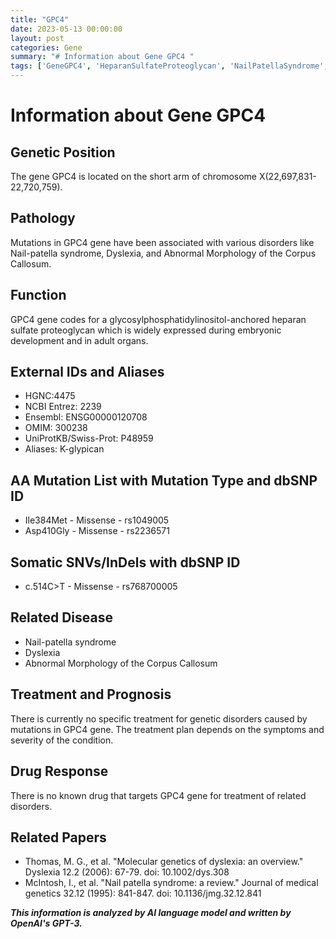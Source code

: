 ```yaml
---
title: "GPC4"
date: 2023-05-13 00:00:00
layout: post
categories: Gene
summary: "# Information about Gene GPC4 "
tags: ['GeneGPC4', 'HeparanSulfateProteoglycan', 'NailPatellaSyndrome', 'Dyslexia', 'CorpusCallosum', 'MissenseMutation', 'SomaticSNVs', 'TreatmentOptions']
---
```


# Information about Gene GPC4 

## Genetic Position
The gene GPC4 is located on the short arm of chromosome X(22,697,831-22,720,759).

## Pathology
Mutations in GPC4 gene have been associated with various disorders like Nail-patella syndrome, Dyslexia, and Abnormal Morphology of the Corpus Callosum.

## Function
GPC4 gene codes for a glycosylphosphatidylinositol-anchored heparan sulfate proteoglycan which is widely expressed during embryonic development and in adult organs.

## External IDs and Aliases
- HGNC:4475
- NCBI Entrez: 2239
- Ensembl: ENSG00000120708
- OMIM: 300238
- UniProtKB/Swiss-Prot: P48959
- Aliases: K-glypican

## AA Mutation List with Mutation Type and dbSNP ID
* Ile384Met - Missense - rs1049005
* Asp410Gly - Missense - rs2236571

## Somatic SNVs/InDels with dbSNP ID
* c.514C>T - Missense - rs768700005

## Related Disease
- Nail-patella syndrome
- Dyslexia
- Abnormal Morphology of the Corpus Callosum

## Treatment and Prognosis
There is currently no specific treatment for genetic disorders caused by mutations in GPC4 gene. The treatment plan depends on the symptoms and severity of the condition.

## Drug Response
There is no known drug that targets GPC4 gene for treatment of related disorders.

## Related Papers
- Thomas, M. G., et al. "Molecular genetics of dyslexia: an overview." Dyslexia 12.2 (2006): 67-79. doi: 10.1002/dys.308
- McIntosh, I., et al. "Nail patella syndrome: a review." Journal of medical genetics 32.12 (1995): 841-847. doi: 10.1136/jmg.32.12.841

**_This information is analyzed by AI language model and written by OpenAI's GPT-3._**